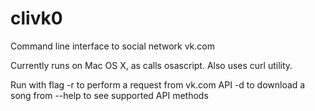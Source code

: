 clivk0
======

Command line interface to social network vk.com

Currently runs on Mac OS X, as calls osascript. Also uses curl utility.

Run with flag -r	 to perform a request from vk.com API
	      -d	 to download a song from
	      --help	 to see supported API methods 
